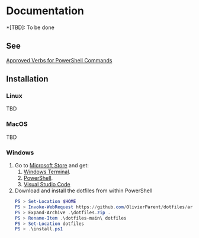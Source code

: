 # Documentation

*[TBD]: To be done

## See

[Approved Verbs for PowerShell Commands](https://learn.microsoft.com/en-us/powershell/scripting/developer/cmdlet/approved-verbs-for-windows-powershell-commands)

## Installation

### Linux

TBD

### MacOS

TBD

### Windows

1. Go to [Microsoft Store](https://apps.microsoft.com/home) and get:
   1. [Windows Terminal](https://apps.microsoft.com/detail/9n0dx20hk701).
   2. [PowerShell](https://apps.microsoft.com/detail/9mz1snwt0n5d).
   3. [Visual Studio Code](https://apps.microsoft.com/detail/XP9KHM4BK9FZ7Q)
2. Download and install the dotfiles from within PowerShell
   ```powershell
   PS > Set-Location $HOME
   PS > Invoke-WebRequest https://github.com/OlivierParent/dotfiles/archive/refs/heads/main.zip -OutFile dotfiles.zip
   PS > Expand-Archive .\dotfiles.zip .
   PS > Rename-Item .\dotfiles-main\ dotfiles
   PS > Set-Location dotfiles
   PS > .\install.ps1
   ````
